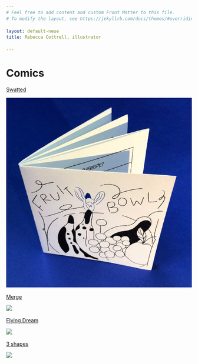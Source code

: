 ```yaml
---
# Feel free to add content and custom Front Matter to this file.
# To modify the layout, see https://jekyllrb.com/docs/themes/#overriding-theme-defaults

layout: default-neue
title: Rebecca Cottrell, illustrator

---
```

# Comics


[Swatted](swatted-a-minimalist-tragicomedy)

![](images/fruitbowl_cover_blue.png)  

[Merge](merge)

![](../images/merge_photo.JPG)

[Flying Dream](flying-dream)

![](../images/thumb_fd.png)


[3 shapes](3-shapes)

![](../images/3_shapes_thumbnail.jpg)

